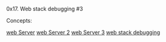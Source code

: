 0x17. Web stack debugging #3

Concepts:

[web Server](https://developer.mozilla.org/en-US/docs/Learn/Common_questions/Web_mechanics/What_is_a_web_server)
[web Server 2](https://developer.mozilla.org/en-US/docs/Learn/Common_questions/Web_mechanics/What_is_a_web_server)
[web Server 3](https://en.wikipedia.org/wiki/Web_server)
[web stack debugging](https://www.youtube.com/watch?v=1_gqlbADaAw&ab_channel=Holberton)
